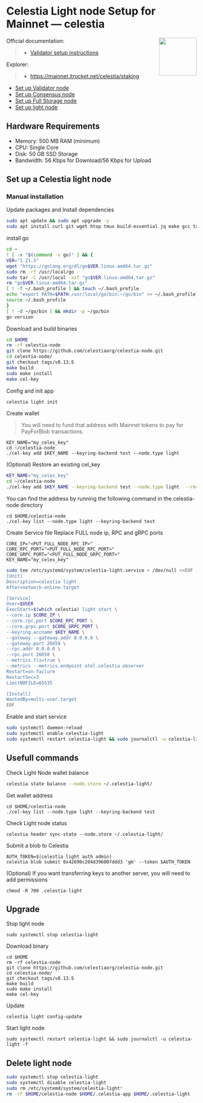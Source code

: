 <div>
<h1 align="left" style="display: flex;"> Celestia Light node Setup for Mainnet — celestia</h1>
<img src="https://avatars.githubusercontent.com/u/54859940?s=200&v=4"  style="float: right;" width="100" height="100"></img>
</div>

Official documentation:
>- [Validator setup instructions](https://docs.celestia.org/nodes/light-node)

Explorer:
>-  https://mainnet.itrocket.net/celestia/staking

- [Set up Validator node](https://github.com/itrocket-team/testnet_guides/blob/main/celestia/README.md)
- [Set up Consensus node](https://github.com/itrocket-team/testnet_guides/blob/main/celestia/consensus.md)
- [Set up Full Storage node](https://github.com/itrocket-team/testnet_guides/blob/main/celestia/full_storage.md) 
- [Set up light node](https://github.com/itrocket-team/testnet_guides/blob/main/celestia/light.md)   

## Hardware Requirements
 - Memory: 500 MB RAM (minimum)
 - CPU: Single Core
 - Disk: 50 GB SSD Storage
 - Bandwidth: 56 Kbps for Download/56 Kbps for Upload

## Set up a Celestia light node 
### Manual installation

Update packages and Install dependencies

```bash
sudo apt update && sudo apt upgrade -y
sudo apt install curl git wget htop tmux build-essential jq make gcc tar clang pkg-config libssl-dev ncdu -y
```

install go

```bash
cd ~
! [ -x "$(command -v go)" ] && {
VER="1.21.3"
wget "https://golang.org/dl/go$VER.linux-amd64.tar.gz"
sudo rm -rf /usr/local/go
sudo tar -C /usr/local -xzf "go$VER.linux-amd64.tar.gz"
rm "go$VER.linux-amd64.tar.gz"
[ ! -f ~/.bash_profile ] && touch ~/.bash_profile
echo "export PATH=$PATH:/usr/local/go/bin:~/go/bin" >> ~/.bash_profile
source ~/.bash_profile
}
[ ! -d ~/go/bin ] && mkdir -p ~/go/bin
go version 
```

Download and build binaries

```bash
cd $HOME 
rm -rf celestia-node 
git clone https://github.com/celestiaorg/celestia-node.git 
cd celestia-node/ 
git checkout tags/v0.13.5 
make build 
sudo make install 
make cel-key 
```

Config and init app

```bash
celestia light init
```

Create wallet
>You will need to fund that address with Mainnet tokens to pay for PayForBlob transactions.

~~~
KEY_NAME="my_celes_key"
cd ~/celestia-node
./cel-key add $KEY_NAME --keyring-backend test --node.type light
~~~

(Optional) Restore an existing cel_key

~~~bash
KEY_NAME="my_celes_key"
cd ~/celestia-node
./cel-key add $KEY_NAME --keyring-backend test --node.type light  --recover
~~~

You can find the address by running the following command in the celestia-node directory
~~~
cd $HOME/celestia-node
./cel-key list --node.type light --keyring-backend test
~~~

Create Service file
Replace FULL node ip, RPC and gRPC ports
~~~
CORE_IP="<PUT_FULL_NODE_RPC_IP>"
CORE_RPC_PORT="<PUT_FULL_NODE_RPC_PORT>"
CORE_GRPC_PORT="<PUT_FULL_NODE_GRPC_PORT>"
KEY_NAME="my_celes_key"
~~~
```bash
sudo tee /etc/systemd/system/celestia-light.service > /dev/null <<EOF
[Unit]
Description=celestia light
After=network-online.target

[Service]
User=$USER
ExecStart=$(which celestia) light start \
--core.ip $CORE_IP \
--core.rpc.port $CORE_RPC_PORT \
--core.grpc.port $CORE_GRPC_PORT \
--keyring.accname $KEY_NAME \
--gateway --gateway.addr 0.0.0.0 \
--gateway.port 26659 \
--rpc.addr 0.0.0.0 \
--rpc.port 26658 \
--metrics.tls=true \
--metrics --metrics.endpoint otel.celestia.observer
Restart=on-failure
RestartSec=3
LimitNOFILE=65535

[Install]
WantedBy=multi-user.target
EOF
```

Enable and start service

```bash
sudo systemctl daemon-reload
sudo systemctl enable celestia-light
sudo systemctl restart celestia-light && sudo journalctl -u celestia-light -f
```

## Usefull commands
Check Light Node wallet balance

~~~bash
celestia state balance --node.store ~/.celestia-light/
~~~

Get wallet address
~~~
cd $HOME/celestia-node
./cel-key list --node.type light --keyring-backend test
~~~

Check Light node status
~~~
celestia header sync-state --node.store ~/.celestia-light/
~~~

Submit a blob to Celestia
~~~
AUTH_TOKEN=$(celestia light auth admin)
celestia blob submit 0x42690c204d39600fddd3 'gm' --token $AUTH_TOKEN
~~~

(Optional) If you want transferring keys to another server, you will need to add permissions

~~~
chmod -R 700 .celestia-light
~~~

## Upgrade

Stop light node
~~~
sudo systemctl stop celestia-light
~~~

Download binary
~~~
cd $HOME
rm -rf celestia-node
git clone https://github.com/celestiaorg/celestia-node.git
cd celestia-node/
git checkout tags/v0.13.5 
make build 
sudo make install 
make cel-key 
~~~

Update
~~~
celestia light config-update
~~~

Start light node
~~~
sudo systemctl restart celestia-light && sudo journalctl -u celestia-light -f
~~~

## Delete light node 

~~~bash
sudo systemctl stop celestia-light
sudo systemctl disable celestia-light
sudo rm /etc/systemd/system/celestia-light*
rm -rf $HOME/celestia-node $HOME/.celestia-app $HOME/.celestia-light
~~~
